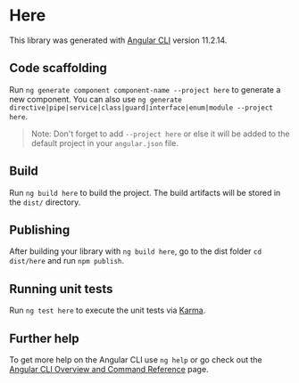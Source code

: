 # Here

This library was generated with [Angular CLI](https://github.com/angular/angular-cli) version 11.2.14.

## Code scaffolding

Run `ng generate component component-name --project here` to generate a new component. You can also use `ng generate directive|pipe|service|class|guard|interface|enum|module --project here`.
> Note: Don't forget to add `--project here` or else it will be added to the default project in your `angular.json` file. 

## Build

Run `ng build here` to build the project. The build artifacts will be stored in the `dist/` directory.

## Publishing

After building your library with `ng build here`, go to the dist folder `cd dist/here` and run `npm publish`.

## Running unit tests

Run `ng test here` to execute the unit tests via [Karma](https://karma-runner.github.io).

## Further help

To get more help on the Angular CLI use `ng help` or go check out the [Angular CLI Overview and Command Reference](https://angular.io/cli) page.
